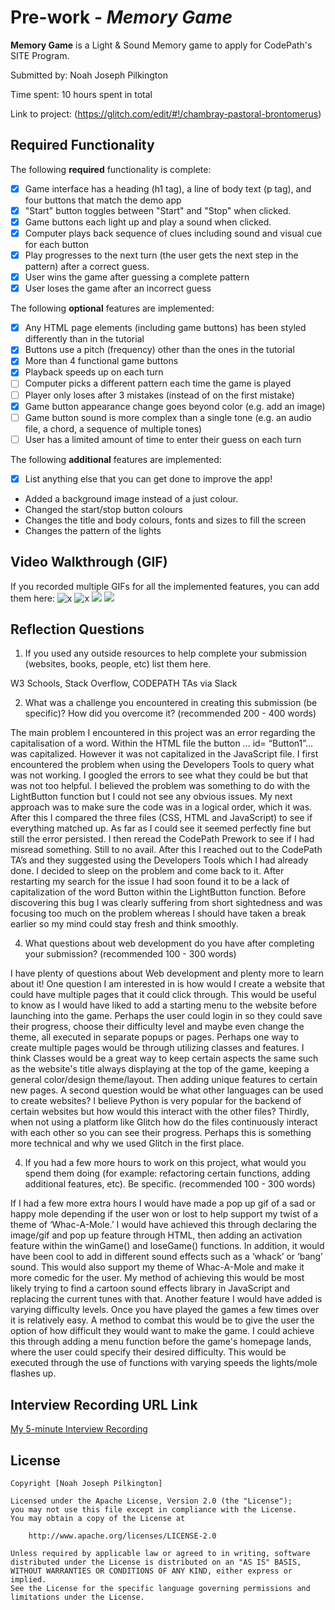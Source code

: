 # Pre-work - *Memory Game*

**Memory Game** is a Light & Sound Memory game to apply for CodePath's SITE Program. 

Submitted by: Noah Joseph Pilkington

Time spent: 10 hours spent in total

Link to project: (https://glitch.com/edit/#!/chambray-pastoral-brontomerus)

## Required Functionality

The following **required** functionality is complete:

* [x] Game interface has a heading (h1 tag), a line of body text (p tag), and four buttons that match the demo app
* [x] "Start" button toggles between "Start" and "Stop" when clicked. 
* [x] Game buttons each light up and play a sound when clicked. 
* [x] Computer plays back sequence of clues including sound and visual cue for each button
* [x] Play progresses to the next turn (the user gets the next step in the pattern) after a correct guess. 
* [x] User wins the game after guessing a complete pattern
* [x] User loses the game after an incorrect guess

The following **optional** features are implemented:

* [x] Any HTML page elements (including game buttons) has been styled differently than in the tutorial
* [x] Buttons use a pitch (frequency) other than the ones in the tutorial
* [x] More than 4 functional game buttons
* [x] Playback speeds up on each turn
* [ ] Computer picks a different pattern each time the game is played
* [ ] Player only loses after 3 mistakes (instead of on the first mistake)
* [x] Game button appearance change goes beyond color (e.g. add an image)
* [ ] Game button sound is more complex than a single tone (e.g. an audio file, a chord, a sequence of multiple tones)
* [ ] User has a limited amount of time to enter their guess on each turn

The following **additional** features are implemented:

- [x] List anything else that you can get done to improve the app!

- Added a background image instead of a just colour. 
- Changed the start/stop button colours
- Changes the title and body colours, fonts and sizes to fill the screen
- Changes the pattern of the lights 

## Video Walkthrough (GIF)

If you recorded multiple GIFs for all the implemented features, you can add them here:
![x](gif1-https://www.kapwing.com/videos/624797117dd4d30092791348)
![x](gif2-https://www.kapwing.com/videos/62479e112ca5e90075b57639)
![](gif3-link-here)
![](gif4-link-here)

## Reflection Questions
1. If you used any outside resources to help complete your submission (websites, books, people, etc) list them here. 

W3 Schools, Stack Overflow, CODEPATH TAs via Slack

2. What was a challenge you encountered in creating this submission (be specific)? How did you overcome it? (recommended 200 - 400 words)

The main problem I encountered in this project was an error regarding the capitalisation of a word. Within the HTML file the button … id= “Button1”... was capitalized. However it was not capitalized in the JavaScript file. I first encountered the problem when using the Developers Tools to query what was not working. I googled the errors to see what they could be but that was not too helpful. I believed the problem was something to do with the LightButton function but I could not see any obvious issues. My next approach was to make sure the code was in a logical order, which it was. After this I compared the three files (CSS, HTML and JavaScript) to see if everything matched up. As far as I could see it seemed perfectly fine but still the error persisted. I then reread the CodePath Prework to see if I had misread something. Still to no avail. After this I reached out to the CodePath TA’s and they suggested using the Developers Tools which I had already done. I decided to sleep on the problem and come back to it. After restarting my search for the issue I had soon found it to be a lack of capitalization of the word Button within the LightButton function. Before discovering this bug I was clearly suffering from short sightedness and was focusing too much on the problem whereas I should have taken a break earlier so my mind could stay fresh and think smoothly. 

4. What questions about web development do you have after completing your submission? (recommended 100 - 300 words) 

I have plenty of questions about Web development and plenty more to learn about it! One question I am interested in is how would I create a website that could have multiple pages that it could click through. This would be useful to know as I would have liked to add a starting menu to the website before launching into the game. Perhaps the user could login in so they could save their progress, choose their difficulty level and maybe even change the theme, all executed in separate popups or pages. Perhaps one way to create multiple pages would be through utilizing classes and features. I think Classes would be a great way to keep certain aspects the same such as the website's title always displaying at the top of the game, keeping a general color/design theme/layout. Then adding unique features to certain new pages. 
A second question would be what other languages can be used to create websites? I believe Python is very popular for the backend of certain websites but how would this interact with the other files? 
Thirdly, when not using a platform like Glitch how do the files continuously interact with each other so you can see their progress. Perhaps this is something more technical and why we used Glitch in the first place.




4. If you had a few more hours to work on this project, what would you spend them doing (for example: refactoring certain functions, adding additional features, etc). Be specific. (recommended 100 - 300 words) 

If I had a few more extra hours I would have made a pop up gif of a sad or happy mole depending if the user won or lost to help support my twist of a theme of ‘Whac-A-Mole.’ I would have achieved this through declaring the image/gif and pop up feature through HTML, then adding an activation feature within the winGame() and loseGame() functions. In addition, it would have been cool to add in different sound effects such as a ‘whack’ or ‘bang’ sound. This would also support my theme of Whac-A-Mole and make it more comedic for the user. My method of achieving this would be most likely trying to find a cartoon sound effects library in JavaScript and replacing the current tunes with that.
Another feature I would have added is varying difficulty levels. Once you have played the games a few times over it is relatively easy. A method to combat this would be to give the user the option of how difficult they would want to make the game. I could achieve this through adding a menu function before the game's homepage lands, where the user could specify their desired difficulty. This would be executed through the use of functions with varying speeds the lights/mole flashes up.



## Interview Recording URL Link

[My 5-minute Interview Recording](your-link-here)


## License

    Copyright [Noah Joseph Pilkington]

    Licensed under the Apache License, Version 2.0 (the "License");
    you may not use this file except in compliance with the License.
    You may obtain a copy of the License at

        http://www.apache.org/licenses/LICENSE-2.0

    Unless required by applicable law or agreed to in writing, software
    distributed under the License is distributed on an "AS IS" BASIS,
    WITHOUT WARRANTIES OR CONDITIONS OF ANY KIND, either express or implied.
    See the License for the specific language governing permissions and
    limitations under the License.